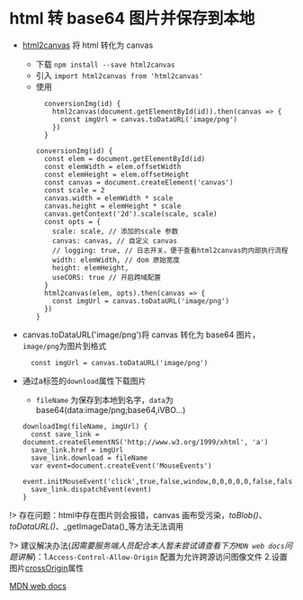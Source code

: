 # html 转 base64 图片并保存到本地

* [html2canvas](http://html2canvas.hertzen.com/) 将 html 转化为 canvas
  * 下载 `npm install --save html2canvas`
  * 引入 `import html2canvas from 'html2canvas'`
  * 使用 
    ``` 简单使用
      conversionImg(id) {
        html2canvas(document.getElementById(id)).then(canvas => {
          const imgUrl = canvas.toDataURL('image/png')
        })
      }
      ```
      ``` 配置使用
      conversionImg(id) {
        const elem = document.getElementById(id)
        const elemWidth = elem.offsetWidth
        const elemHeight = elem.offsetHeight
        const canvas = document.createElement('canvas')
        const scale = 2
        canvas.width = elemWidth * scale
        canvas.height = elemHeight * scale
        canvas.getContext('2d').scale(scale, scale)
        const opts = {
          scale: scale, // 添加的scale 参数
          canvas: canvas, // 自定义 canvas
          // logging: true, // 日志开关，便于查看html2canvas的内部执行流程
          width: elemWidth, // dom 原始宽度
          height: elemHeight,
          useCORS: true // 开启跨域配置
        }
        html2canvas(elem, opts).then(canvas => {
          const imgUrl = canvas.toDataURL('image/png')
        })
      }
      ```
* canvas.toDataURL('image/png')将 canvas 转化为 base64 图片，`image/png`为图片到格式
  ```
    const imgUrl = canvas.toDataURL('image/png')
  ```
* 通过a标签的`download`属性下载图片
  * `fileName` 为保存到本地到名字，`data`为base64(data:image/png;base64,iVBO...)

  ```
  downloadImg(fileName, imgUrl) {
    const save_link = document.createElementNS('http://www.w3.org/1999/xhtml', 'a')
    save_link.href = imgUrl
    save_link.download = fileName
    var event=document.createEvent('MouseEvents')
    event.initMouseEvent('click',true,false,window,0,0,0,0,0,false,false,false,false,0,null)
    save_link.dispatchEvent(event)
  }
  ```

!> 存在问题：html中存在图片则会报错，canvas 画布受污染，_toBlob()_、_toDataURL()_、_getImageData()_等方法无法调用

?> 建议解决办法(_因需要服务端人员配合本人暂未尝试请查看下方`MDN web docs`问题讲解_)：1.`Access-Control-Allow-Origin` 配置为允许跨源访问图像文件 2.设置图片[crossOrigin](https://developer.mozilla.org/en-US/docs/Web/HTML/Element/img#attr-crossorigin)属性

[MDN web docs](https://developer.mozilla.org/en-US/docs/Web/HTML/CORS_enabled_image) 


